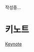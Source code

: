 <!-- TITLE: 2018 년 9 월 19 일 -->
<!-- SUBTITLE: A quick summary of 2018 년 9 월 19 일 -->

작성중...
# 키노트
[Keynote](/uploads/keynote.pdf "Keynote")